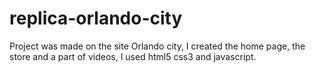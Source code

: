 # replica-orlando-city
 Project was made on the site Orlando city, I created the home page, the store and a part of videos, I used html5 css3 and javascript.
